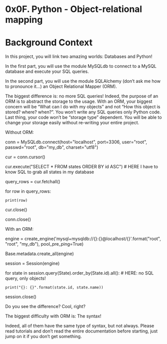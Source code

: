 # 0x0F. Python - Object-relational mapping
# Background Context

In this project, you will link two amazing worlds: Databases and Python!



In the first part, you will use the module MySQLdb to connect to a MySQL database and execute your SQL queries.



In the second part, you will use the module SQLAlchemy (don’t ask me how to pronounce it…) an Object Relational Mapper (ORM).



The biggest difference is: no more SQL queries! Indeed, the purpose of an ORM is to abstract the storage to the usage. With an ORM, your biggest concern will be “What can I do with my objects” and not “How this object is stored? where? when?”. You won’t write any SQL queries only Python code. Last thing, your code won’t be “storage type” dependent. You will be able to change your storage easily without re-writing your entire project.



Without ORM:



conn = MySQLdb.connect(host="localhost", port=3306, user="root", passwd="root", db="my_db", charset="utf8")

cur = conn.cursor()

cur.execute("SELECT * FROM states ORDER BY id ASC") # HERE I have to know SQL to grab all states in my database

query_rows = cur.fetchall()

for row in query_rows:

    print(row)

cur.close()

conn.close()

With an ORM:



engine = create_engine('mysql+mysqldb://{}:{}@localhost/{}'.format("root", "root", "my_db"), pool_pre_ping=True)

Base.metadata.create_all(engine)



session = Session(engine)

for state in session.query(State).order_by(State.id).all(): # HERE: no SQL query, only objects!

    print("{}: {}".format(state.id, state.name))

session.close()

Do you see the difference? Cool, right?



The biggest difficulty with ORM is: The syntax!



Indeed, all of them have the same type of syntax, but not always. Please read tutorials and don’t read the entire documentation before starting, just jump on it if you don’t get something.
